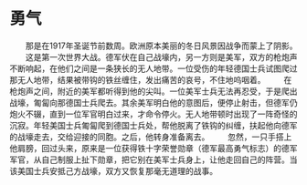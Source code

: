 # 勇气
　　那是在1917年圣诞节前数周。欧洲原本美丽的冬日风景因战争而蒙上了阴影。 
　　这是第一次世界大战。德军伏在自己战壕内，另一方则是美军，双方的枪炮声不断响起，在他们之间是一条狭长的无人地带。一位受伤的年轻德国士兵试图爬过那无人地带，结果被带钩的铁丝缠住，发出痛苦的哀号，不住地呜咽着。 
　　在枪炮声之间，附近的美军都听得到他的尖叫。一位美军士兵无法再忍受，于是爬出战壕，匍匐向那德国士兵爬去。其余美军明白他的意图后，便停止射击，但德军仍炮火不辍，直到一位军官明白过来，才命令停火。无人地带顿时出现了一阵奇怪的沉寂。年轻美国士兵匍匐爬到德国士兵处，帮他脱离了铁钩的纠缠，扶起他向德军的战壕走去，交给迎接的同胞。之后，他转身准备离去。 
　　忽然，一只手搭上他肩膀，回过头来，原来是一位获得铁十字荣誉勋章（德军最高勇气标志）的德军军官，从自己制服上扯下勋章，把它别在美军士兵身上，让他走回自己的阵营。当该美国士兵安抵己方战壕，双方又恢复那毫无道理的战事。
 